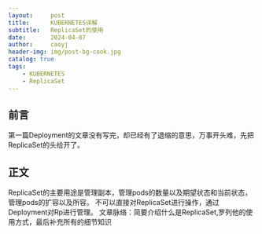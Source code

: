 ```yaml
---
layout:     post
title:      KUBERNETES详解
subtitle:   ReplicaSet的使用
date:       2024-04-07
author:     caoyj
header-img: img/post-bg-cook.jpg
catalog: true
tags:
    - KUBERNETES
    - ReplicaSet
---
```


## 前言

第一篇Deployment的文章没有写完，却已经有了退缩的意思，万事开头难，先把ReplicaSet的头给开了。

## 正文

ReplicaSet的主要用途是管理副本，管理pods的数量以及期望状态和当前状态，管理pods的扩容以及所容。
不可以直接对ReplicaSet进行操作，通过Deployment对Rp进行管理。
文章脉络：简要介绍什么是ReplicaSet,罗列他的使用方式，最后补充所有的细节知识
